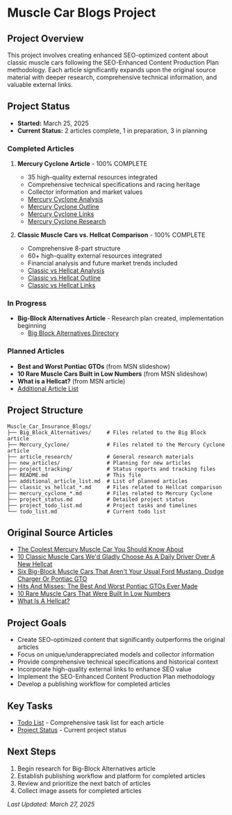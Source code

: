 # Muscle Car Blogs Project

## Project Overview
This project involves creating enhanced SEO-optimized content about classic muscle cars following the SEO-Enhanced Content Production Plan methodology. Each article significantly expands upon the original source material with deeper research, comprehensive technical information, and valuable external links.

## Project Status
- **Started:** March 25, 2025
- **Current Status:** 2 articles complete, 1 in preparation, 3 in planning

### Completed Articles
1. **Mercury Cyclone Article** - 100% COMPLETE
   - 35 high-quality external resources integrated
   - Comprehensive technical specifications and racing heritage
   - Collector information and market values
   - [Mercury Cyclone Analysis](mercury_cyclone_analysis.md)
   - [Mercury Cyclone Outline](mercury_cyclone_outline.md)
   - [Mercury Cyclone Links](mercury_cyclone_links.md)
   - [Mercury Cyclone Research](mercury_cyclone_research.md)

2. **Classic Muscle Cars vs. Hellcat Comparison** - 100% COMPLETE
   - Comprehensive 8-part structure
   - 60+ high-quality external resources integrated
   - Financial analysis and future market trends included
   - [Classic vs Hellcat Analysis](classic_vs_hellcat_analysis.md)
   - [Classic vs Hellcat Outline](classic_vs_hellcat_outline.md)
   - [Classic vs Hellcat Links](classic_vs_hellcat_links.md)

### In Progress
- **Big-Block Alternatives Article** - Research plan created, implementation beginning
   - [Big Block Alternatives Directory](Big_Block_Alternatives/)

### Planned Articles
- **Best and Worst Pontiac GTOs** (from MSN slideshow)
- **10 Rare Muscle Cars Built in Low Numbers** (from MSN slideshow)
- **What is a Hellcat?** (from MSN article)
- [Additional Article List](additional_article_list.md)

## Project Structure
```
Muscle_Car_Insurance_Blogs/
├── Big_Block_Alternatives/     # Files related to the Big Block article
├── Mercury_Cyclone/            # Files related to the Mercury Cyclone article
├── article_research/           # General research materials
├── new_articles/               # Planning for new articles
├── project_tracking/           # Status reports and tracking files
├── README.md                   # This file
├── additional_article_list.md  # List of planned articles
├── classic_vs_hellcat_*.md     # Files related to Hellcat comparison
├── mercury_cyclone_*.md        # Files related to Mercury Cyclone
├── project_status.md           # Detailed project status
├── project_todo_list.md        # Project tasks and timelines
└── todo_list.md                # Current todo list
```

## Original Source Articles
- [The Coolest Mercury Muscle Car You Should Know About](https://www.msn.com/en-us/autos/enthusiasts/the-coolest-mercury-muscle-car-you-should-know-about/ar-AA1sY6Bc)
- [10 Classic Muscle Cars We'd Gladly Choose As A Daily Driver Over A New Hellcat](https://www.msn.com/en-us/autos/enthusiasts/10-classic-muscle-cars-we-d-gladly-choose-as-a-daily-driver-over-a-new-hellcat/ss-AA1BuBbs)
- [Six Big-Block Muscle Cars That Aren't Your Usual Ford Mustang, Dodge Charger Or Pontiac GTO](https://www.msn.com/en-us/autos/classic-cars/six-big-block-muscle-cars-that-aren-t-your-usual-ford-mustang-dodge-charger-or-pontiac-gto/ar-AA1At6G9)
- [Hits And Misses: The Best And Worst Pontiac GTOs Ever Made](https://www.msn.com/en-us/autos/enthusiasts/hits-and-misses-the-best-and-worst-pontiac-gtos-ever-made/ss-AA1uEXwi)
- [10 Rare Muscle Cars That Were Built In Low Numbers](https://www.msn.com/en-us/autos/enthusiasts/10-rare-muscle-cars-that-were-built-in-low-numbers/ss-AA1ABWjB)
- [What Is A Hellcat?](https://www.msn.com/en-us/autos/news/what-is-a-hellcat/ar-AA1qlR8u)

## Project Goals
- Create SEO-optimized content that significantly outperforms the original articles
- Focus on unique/underappreciated models and collector information
- Provide comprehensive technical specifications and historical context
- Incorporate high-quality external links to enhance SEO value
- Implement the SEO-Enhanced Content Production Plan methodology
- Develop a publishing workflow for completed articles

## Key Tasks
- [Todo List](todo_list.md) - Comprehensive task list for each article
- [Project Status](project_status.md) - Current project status

## Next Steps
1. Begin research for Big-Block Alternatives article
2. Establish publishing workflow and platform for completed articles
3. Review and prioritize the next batch of articles
4. Collect image assets for completed articles

*Last Updated: March 27, 2025*